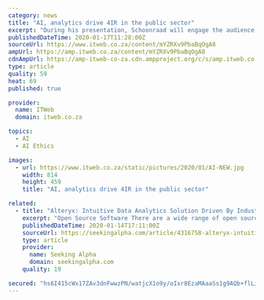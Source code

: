 ```yaml
---
category: news
title: "AI, analytics drive 4IR in the public sector"
excerpt: "During his presentation, Schoonraad will engage the audience on the enabling environment for AI and analytics in government and point to use cases that South Africa should explore. He will also touch on ethics and the role of government in regulating its own and private-sector AI."
publishedDateTime: 2020-01-17T11:28:00Z
sourceUrl: https://www.itweb.co.za/content/mYZRXv9PbaBqOgA8
ampUrl: https://amp.itweb.co.za/content/mYZRXv9PbaBqOgA8
cdnAmpUrl: https://amp-itweb-co-za.cdn.ampproject.org/c/s/amp.itweb.co.za/content/mYZRXv9PbaBqOgA8
type: article
quality: 59
heat: 69
published: true

provider:
  name: ITWeb
  domain: itweb.co.za

topics:
  - AI
  - AI Ethics

images:
  - url: https://www.itweb.co.za/static/pictures/2020/01/AI-NEW.jpg
    width: 814
    height: 459
    title: "AI, analytics drive 4IR in the public sector"

related:
  - title: "Alteryx: Intuitive Data Analytics Solution Driven By Industry Tailwinds"
    excerpt: "Open Source Software There are a wide range of open source tools available for data analytics including R, Python, Pytorch and TensorFlow. These tools are less intuitive and require a basic knowledge of programming which limits their widespread adoption. It is possible that these tools will be made easier to use over time increasing their ..."
    publishedDateTime: 2020-01-14T17:11:00Z
    sourceUrl: https://seekingalpha.com/article/4316758-alteryx-intuitive-data-analytics-solution-driven-industry-tailwinds
    type: article
    provider:
      name: Seeking Alpha
      domain: seekingalpha.com
    quality: 19

secured: "hs6I415cWx17ZAv3dnFwwzPN/watjcX1o9y/oIxr8EzaMAaaSs1g9AQb+flLiLctI0iQCDo2TCPinGaEvyB3tgFJMncywGiAs8fHOvirxZJ0Xo6O8gk+gaR2CUSOwW5S2KCCANvGPB8hZpKPXU0KVd9oFMboW1Rfg8HJ/G9Kl55zWc3n9HBpriKOFJ5qsUFNs1NyEMCTi3zCxTCqcsiwQhy25HTwfncw9DlBWvyA+onQM3SlWacpCVhq/Qu2VIEKG67lIhlhdHnmxbQEBgF8M8xLxeAt8Y5GKaXL2YCzep/RjcNFPPYnMH8yR7b80eFlJegrw7eNXxesMHRG7fJIawUoPRwOLzgzeuH/TZT0bKTTKXD3IzsyROkD+nhxor07SyQ7W3kZ5dLZ4f7SBVpYKZtVEZYHdSgY+9GCUZoTMYTJS5qLTKqy+S9yufR56HsKUu6ybZY1TzA6Z+rQS3eatw==;6gUbgRpO+vJxdLPDX6myRg=="
---
```


